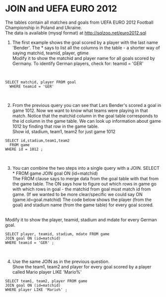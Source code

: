 # JOIN and UEFA EURO 2012
The tables contain all matches and goals from UEFA EURO 2012 Football Championship in Poland and Ukraine. </br>
The data is available (mysql format) at http://sqlzoo.net/euro2012.sql

1. The first example shows the goal scored by a player with the last name 'Bender'. The * says to list all the columns in the table - a shorter way of saying matchid, teamid, player, gtime </br>
Modify it to show the matchid and player name for all goals scored by Germany. To identify German players, check for: teamid = 'GER'
</br>

```
SELECT matchid, player FROM goal 
  WHERE teamid = 'GER'
```
</br>

2. From the previous query you can see that Lars Bender's scored a goal in game 1012. Now we want to know what teams were playing in that match.
Notice that the matchid column in the goal table corresponds to the id column in the game table. We can look up information about game 1012 by finding that row in the game table. </br>
Show id, stadium, team1, team2 for just game 1012

```
SELECT id,stadium,team1,team2
  FROM game
WHERE id = 1012 ;

```

</br>

3. You can combine the two steps into a single query with a JOIN.
SELECT *
  FROM game JOIN goal ON (id=matchid) </br>
The FROM clause says to merge data from the goal table with that from the game table. The ON says how to figure out which rows in game go with which rows in goal - the matchid from goal must match id from game. (If we wanted to be more clear/specific we could say
ON (game.id=goal.matchid)
The code below shows the player (from the goal) and stadium name (from the game table) for every goal scored.
</br>
Modify it to show the player, teamid, stadium and mdate for every German goal.

```
SELECT player, teamid, stadium, mdate FROM game 
JOIN goal ON (id=matchid)
WHERE teamid = 'GER' ;

```
</br>

4. Use the same JOIN as in the previous question. </br>
Show the team1, team2 and player for every goal scored by a player called Mario player LIKE 'Mario%'
```
SELECT team1, team2, player FROM game 
JOIN goal ON (id=matchid)
WHERE player LIKE 'Mario%' ;

```


</br>


```

```


</br>


```

```

</br>

```

```


</br>

```

```


</br>


```

```


</br>


```

```


</br>

```

```



</br>


```

```


</br>

```

```


